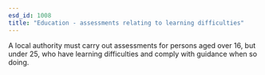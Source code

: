 ```yaml
---
esd_id: 1008
title: "Education - assessments relating to learning difficulties"
---
```


A local authority must carry out assessments for persons aged over 16, but under 25, who have learning difficulties and comply with guidance when so doing.

